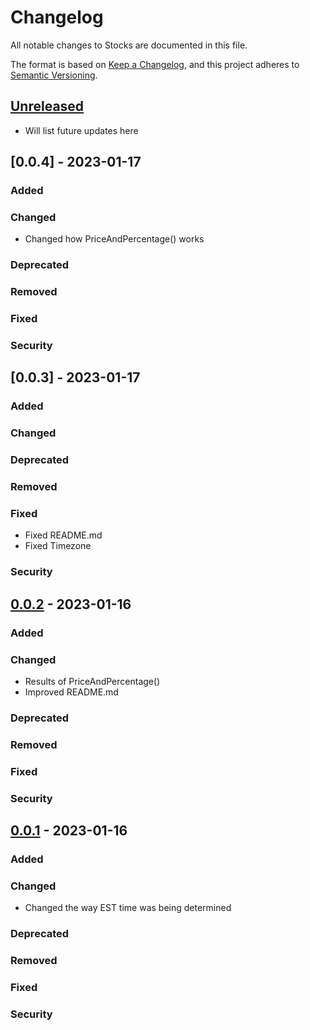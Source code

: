 # Changelog

All notable changes to Stocks are documented in this file.

The format is based on [Keep a Changelog],
and this project adheres to [Semantic Versioning].

## [Unreleased]

- Will list future updates here

## [0.0.4] - 2023-01-17

### Added

### Changed

- Changed how PriceAndPercentage() works

### Deprecated

### Removed

### Fixed

### Security

## [0.0.3] - 2023-01-17

### Added

### Changed

### Deprecated

### Removed

### Fixed

- Fixed README.md
- Fixed Timezone

### Security

## [0.0.2] - 2023-01-16

### Added

### Changed

- Results of PriceAndPercentage()
- Improved README.md

### Deprecated

### Removed

### Fixed

### Security

## [0.0.1] - 2023-01-16

### Added

### Changed

- Changed the way EST time was being determined

### Deprecated

### Removed

### Fixed

### Security

<!-- Links -->
[keep a changelog]: https://keepachangelog.com/en/1.0.0/
[semantic versioning]: https://semver.org/spec/v2.0.0.html

<!-- Versions -->
[unreleased]: https://github.com/octolibs/stocks/compare/v0.0.1...MAIN
[0.0.2]: https://github.com/octolibs/stocks/compare/v0.0.1...v0.0.2
[0.0.1]: https://github.com/octolibs/stocks/releases/tag/v0.0.1
